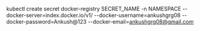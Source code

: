 kubectl create secret docker-registry SECRET_NAME
-n NAMESPACE
--docker-server=index.docker.io/v1/
--docker-username=ankushgrg08
--docker-password=Ankush@123
--docker-email=ankushgrg08@gmail.com
